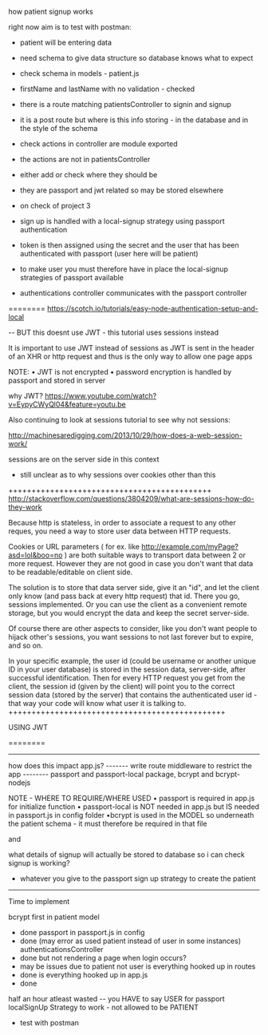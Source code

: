 how patient signup works

right now aim is to test with postman:

- patient will be entering data
- need schema to give data structure so database knows what to expect
- check schema in models - patient.js
- firstName and lastName with no validation - checked
- there is a route matching patientsController to signin and signup
- it is a post route but where is this info storing - in the database and in the style of the schema 
- check actions in controller are module exported
- the actions are not in patientsController
- either add or check where they should be
- they are passport and jwt related so may be stored elsewhere

- on check of project 3
- sign up is handled with a local-signup strategy  using passport authentication
- token is then assigned using the secret and the user that has been authenticated with passport
(user here will be patient)
- to make user you must therefore have in place the local-signup strategies of passport available
- authentications controller communicates with the passport controller

========
https://scotch.io/tutorials/easy-node-authentication-setup-and-local

-- BUT this doesnt use JWT - this tutorial uses sessions instead

It is important to use JWT instead of sessions as JWT is sent in the header of an XHR or http request and thus is the only way to allow one page apps 

NOTE:
• JWT is not encrypted 
• password encryption is handled by passport and stored in server

why JWT?
https://www.youtube.com/watch?v=EypyCWyQl04&feature=youtu.be

Also continuing to look at sessions tutorial to see why not sessions:

http://machinesaredigging.com/2013/10/29/how-does-a-web-session-work/

sessions are on the server side in this context
- still unclear as to why sessions over cookies other than this

++++++++++++++++++++++++++++++++++++++++++++
http://stackoverflow.com/questions/3804209/what-are-sessions-how-do-they-work

Because http is stateless, in order to associate a request to any other reques, you need a way to store user data between HTTP requests.

Cookies or URL parameters ( for ex. like http://example.com/myPage?asd=lol&boo=no ) are both suitable ways to transport data between 2 or more request. However they are not good in case you don't want that data to be readable/editable on client side.

The solution is to store that data server side, give it an "id", and let the client only know (and pass back at every http request) that id. There you go, sessions implemented. Or you can use the client as a convenient remote storage, but you would encrypt the data and keep the secret server-side.

Of course there are other aspects to consider, like you don't want people to hijack other's sessions, you want sessions to not last forever but to expire, and so on.

In your specific example, the user id (could be username or another unique ID in your user database) is stored in the session data, server-side, after successful identification. Then for every HTTP request you get from the client, the session id (given by the client) will point you to the correct session data (stored by the server) that contains the authenticated user id - that way your code will know what user it is talking to. 
+++++++++++++++++++++++++++++++++++++++++++++++

USING JWT

========

------ 
how does this impact app.js?
------- write route middleware to restrict the app
-------- passport and passport-local package, bcrypt and bcrypt-nodejs



NOTE - WHERE TO REQUIRE/WHERE USED
• passport is required in app.js for initialize function
• passport-local is NOT needed in app.js but IS needed in passport.js in config folder
•bcrypt is used in the MODEL so underneath the patient schema - it must therefore be required in that file

and 

what details of signup will actually be stored to database so i can check signup is working?
- whatever you give to the passport sign up strategy to create the patient
------

Time to implement

bcrypt first in patient model
- done
passport in passport.js in config
- done (may error as used patient instead of user in some instances)
authenticationsController
- done but not rendering a page when login occurs?
- may be issues due to patient not user
is everything hooked up in routes
- done
is everything hooked up in app.js
- done


half an hour atleast wasted
-- you HAVE to say USER for passport localSignUp Strategy to work - not allowed to be PATIENT







- test with postman


